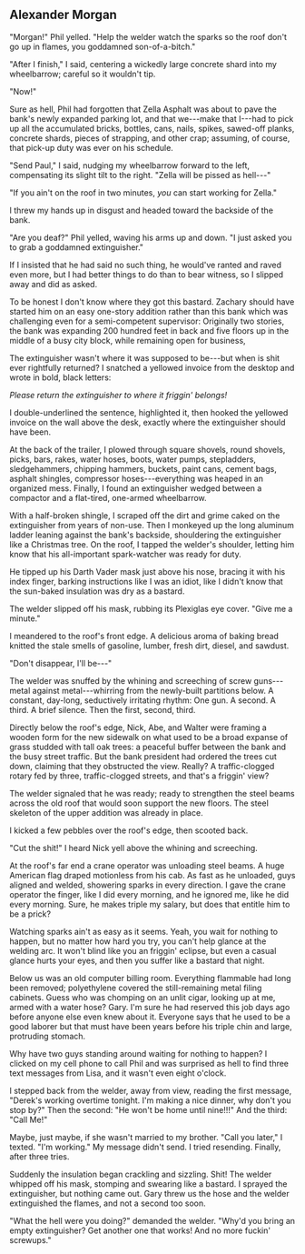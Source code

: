 ## Alexander Morgan

"Morgan!" Phil yelled. "Help the welder watch the sparks so the roof
don't go up in flames, you goddamned son-of-a-bitch."

"After I finish," I said, centering a wickedly large concrete shard into
my wheelbarrow; careful so it wouldn't tip.

"Now!"

Sure as hell, Phil had forgotten that Zella Asphalt was about to pave
the bank's newly expanded parking lot, and that we---make that I---had
to pick up all the accumulated bricks, bottles, cans, nails, spikes,
sawed-off planks, concrete shards, pieces of strapping, and other crap;
assuming, of course, that pick-up duty was ever on his schedule.

"Send Paul," I said, nudging my wheelbarrow forward to the left,
compensating its slight tilt to the right. "Zella will be pissed as
hell---\"

"If you ain't on the roof in two minutes, *you* can start working for
Zella."

I threw my hands up in disgust and headed toward the backside of the
bank.

"Are you deaf?" Phil yelled, waving his arms up and down. "I just asked
you to grab a goddamned extinguisher."

If I insisted that he had said no such thing, he would've ranted and
raved even more, but I had better things to do than to bear witness, so
I slipped away and did as asked.

To be honest I don't know where they got this bastard. Zachary should
have started him on an easy one-story addition rather than this bank
which was challenging even for a semi-competent supervisor: Originally
two stories, the bank was expanding 200 hundred feet in back and five
floors up in the middle of a busy city block, while remaining open for
business,

The extinguisher wasn't where it was supposed to be---but when is shit
ever rightfully returned? I snatched a yellowed invoice from the desktop
and wrote in bold, black letters:    

*Please return the extinguisher to where it friggin' belongs!*

I double-underlined the sentence, highlighted it, then hooked the
yellowed invoice on the wall above the desk, exactly where the
extinguisher should have been.

At the back of the trailer, I plowed through square shovels, round
shovels, picks, bars, rakes, water hoses, boots, water pumps,
stepladders, sledgehammers, chipping hammers, buckets, paint cans,
cement bags, asphalt shingles, compressor hoses---everything was heaped
in an organized mess. Finally, I found an extinguisher wedged between a
compactor and a flat-tired, one-armed wheelbarrow.

With a half-broken shingle, I scraped off the dirt and grime caked on
the extinguisher from years of non-use. Then I monkeyed up the long
aluminum ladder leaning against the bank's backside, shouldering the
extinguisher like a Christmas tree. On the roof, I tapped the welder's
shoulder, letting him know that his all-important spark-watcher was
ready for duty.

He tipped up his Darth Vader mask just above his nose, bracing it with
his index finger, barking instructions like I was an idiot, like I
didn't know that the sun-baked insulation was dry as a bastard.

The welder slipped off his mask, rubbing its Plexiglas eye cover. "Give
me a minute."

I meandered to the roof's front edge. A delicious aroma of baking bread
knitted the stale smells of gasoline, lumber, fresh dirt, diesel, and
sawdust.

"Don't disappear, I'll be---"

The welder was snuffed by the whining and screeching of screw
guns---metal against metal---whirring from the newly-built partitions
below. A constant, day-long, seductively irritating rhythm: One gun. A
second. A third. A brief silence. Then the first, second, third.     

Directly below the roof's edge, Nick, Abe, and Walter were framing a
wooden form for the new sidewalk on what used to be a broad expanse of
grass studded with tall oak trees: a peaceful buffer between the bank
and the busy street traffic. But the bank president had ordered the
trees cut down, claiming that they obstructed the view. Really? A
traffic-clogged rotary fed by three, traffic-clogged streets, and that's
a friggin' view?

The welder signaled that he was ready; ready to strengthen the steel
beams across the old roof that would soon support the new floors. The
steel skeleton of the upper addition was already in place.

I kicked a few pebbles over the roof's edge, then scooted back.    

"Cut the shit!" I heard Nick yell above the whining and screeching.    

At the roof's far end a crane operator was unloading steel beams. A huge
American flag draped motionless from his cab. As fast as he unloaded,
guys aligned and welded, showering sparks in every direction. I gave the
crane operator the finger, like I did every morning, and he ignored me,
like he did every morning. Sure, he makes triple my salary, but does
that entitle him to be a prick?

Watching sparks ain't as easy as it seems. Yeah, you wait for nothing to
happen, but no matter how hard you try, you can't help glance at the
welding arc. It won't blind like you an friggin' eclipse, but even a
casual glance hurts your eyes, and then you suffer like a bastard that
night.  

Below us was an old computer billing room. Everything flammable had long
been removed; polyethylene covered the still-remaining metal filing
cabinets. Guess who was chomping on an unlit cigar, looking up at me,
armed with a water hose? Gary. I'm sure he had reserved this job days
ago before anyone else even knew about it. Everyone says that he used to
be a good laborer but that must have been years before his triple chin
and large, protruding stomach.  

Why have two guys standing around waiting for nothing to happen? I
clicked on my cell phone to call Phil and was surprised as hell to find
three text messages from Lisa, and it wasn't even eight o'clock.

I stepped back from the welder, away from view, reading the first
message, "Derek's working overtime tonight. I'm making a nice dinner,
why don't you stop by?" Then the second: "He won't be home until
nine!!!" And the third: "Call Me!"  

Maybe, just maybe, if she wasn't married to my brother. "Call you
later," I texted. "I'm working." My message didn't send. I tried
resending. Finally, after three tries.  

Suddenly the insulation began crackling and sizzling. Shit! The welder
whipped off his mask, stomping and swearing like a bastard. I sprayed
the extinguisher, but nothing came out. Gary threw us the hose and the
welder extinguished the flames, and not a second too soon.  

"What the hell were you doing?" demanded the welder. "Why'd you bring an
empty extinguisher? Get another one that works! And no more fuckin'
screwups."